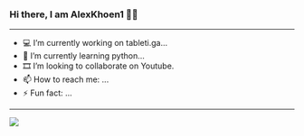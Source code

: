 ### Hi there, I am AlexKhoen1 👋🏻
----------------------------------------------
- 💻 I’m currently working on tableti.ga...
- 🌱 I’m currently learning python...
- 🎞 I’m looking to collaborate on Youtube.
- 📫 How to reach me: ...
- ⚡ Fun fact: ...
----------------------------------------------
<img src="https://github-readme-stats.vercel.app/api?username=AlexKhoen1&&show_icons=true&title_color=ffffff&icon_color=bb2acf&text_color=daf7dc&bg_color=161211">
